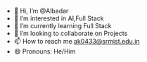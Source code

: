 - 👋 Hi, I’m @Albadar
- 👀 I’m interested in AI,Full Stack
- 🌱 I’m currently learning Full Stack 
- 💞️ I’m looking to collaborate on Projects 
- 📫 How to reach me ak0433@srmist.edu.in
- 😄 Pronouns: He/Him
  

<!---
Albadar2/Albadar2 is a ✨ special ✨ repository because its `README.md` (this file) appears on your GitHub profile.
You can click the Preview link to take a look at your changes.
--->
